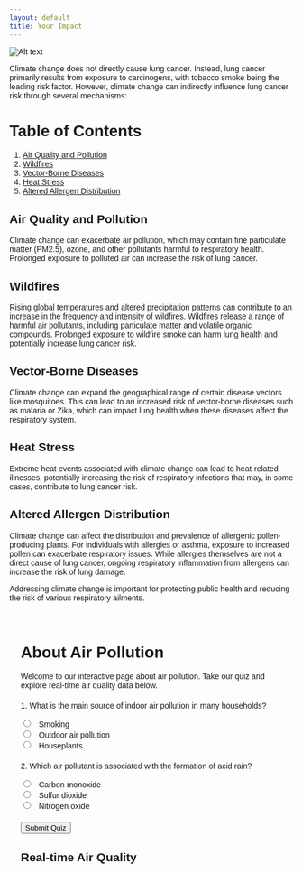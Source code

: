 ```yaml
---
layout: default
title: Your Impact
---
```


![Alt text](<images/Lung Cancer (3).png>)

Climate change does not directly cause lung cancer. Instead, lung cancer primarily results from exposure to carcinogens, with tobacco smoke being the leading risk factor. However, climate change can indirectly influence lung cancer risk through several mechanisms:

# Table of Contents

1. [Air Quality and Pollution](#air-quality-and-pollution)
2. [Wildfires](#wildfires)
3. [Vector-Borne Diseases](#vector-borne-diseases)
4. [Heat Stress](#heat-stress)
5. [Altered Allergen Distribution](#altered-allergen-distribution)



## Air Quality and Pollution

Climate change can exacerbate air pollution, which may contain fine particulate matter (PM2.5), ozone, and other pollutants harmful to respiratory health. Prolonged exposure to polluted air can increase the risk of lung cancer.

## Wildfires

Rising global temperatures and altered precipitation patterns can contribute to an increase in the frequency and intensity of wildfires. Wildfires release a range of harmful air pollutants, including particulate matter and volatile organic compounds. Prolonged exposure to wildfire smoke can harm lung health and potentially increase lung cancer risk.

## Vector-Borne Diseases

Climate change can expand the geographical range of certain disease vectors like mosquitoes. This can lead to an increased risk of vector-borne diseases such as malaria or Zika, which can impact lung health when these diseases affect the respiratory system.

## Heat Stress

Extreme heat events associated with climate change can lead to heat-related illnesses, potentially increasing the risk of respiratory infections that may, in some cases, contribute to lung cancer risk.

## Altered Allergen Distribution

Climate change can affect the distribution and prevalence of allergenic pollen-producing plants. For individuals with allergies or asthma, exposure to increased pollen can exacerbate respiratory issues. While allergies themselves are not a direct cause of lung cancer, ongoing respiratory inflammation from allergens can increase the risk of lung damage.

Addressing climate change is important for protecting public health and reducing the risk of various respiratory ailments.


<html>
<head>
    <title>Air Pollution Interactive</title>
    <script src="https://cdn.jsdelivr.net/npm/chart.js"></script>
    <style>
        /* Add your CSS styles here */
        body {
            font-family: Arial, sans-serif;
        }
        .container {
            max-width: 800px;
            margin: 0 auto;
            padding: 20px;
        }
        .quiz-question {
            margin: 20px 0;
        }
        .quiz-options input {
            margin-right: 10px;
        }
        .quiz-result {
            font-weight: bold;
        }
        #chart-container {
            margin-top: 30px;
        }
    </style>
</head>
<body>
    <div class="container">
        <h1>About Air Pollution</h1>
<p>Welcome to our interactive page about air pollution. Take our quiz and explore real-time air quality data below.</p>

 <div class="quiz-question">
            <p>1. What is the main source of indoor air pollution in many households?</p>
            <div class="quiz-options">
                <input type="radio" name="q1" value="a"> Smoking<br>
                <input type="radio" name="q1" value="b"> Outdoor air pollution<br>
                <input type="radio" name="q1" value="c"> Houseplants<br>
            </div>
            <div class="quiz-result" id="q1-result"></div>
        </div>

 <div class="quiz-question">
            <p>2. Which air pollutant is associated with the formation of acid rain?</p>
            <div class="quiz-options">
                <input type="radio" name="q2" value="a"> Carbon monoxide<br>
                <input type="radio" name="q2" value="b"> Sulfur dioxide<br>
                <input type="radio" name="q2" value="c"> Nitrogen oxide<br>
            </div>
            <div class="quiz-result" id="q2-result"></div>
        </div>

 <button onclick="submitQuiz()">Submit Quiz</button>

 <div id="chart-container">
            <h2>Real-time Air Quality</h2>
            <canvas id="airQualityChart" width="400" height="200"></canvas>
        </div>
    </div>

<script>
        function submitQuiz() {
            // Get the selected answers
            const q1Answer = document.querySelector('input[name="q1"]:checked');
            const q2Answer = document.querySelector('input[name="q2"]:checked');

            // Check answers and display results
            if (q1Answer && q2Answer) {
                if (q1Answer.value === "a") {
                    document.getElementById("q1-result").textContent = "Correct";
                } else {
                    document.getElementById("q1-result").textContent = "Incorrect";
                }

                if (q2Answer.value === "b") {
                    document.getElementById("q2-result").textContent = "Correct";
                } else {
                    document.getElementById("q2-result").textContent = "Incorrect";
                }
            }
        }

        // Create a simple air quality chart
        const ctx = document.getElementById('airQualityChart').getContext('2d');
        const airQualityChart = new Chart(ctx, {
            type: 'bar',
            data: {
                labels: ['PM2.5', 'PM10', 'NO2', 'SO2', 'CO'],
                datasets: [{
                    label: 'Air Quality Index',
                    data: [25, 40, 20, 15, 10],
                    backgroundColor: 'rgba(75, 192, 192, 0.7)',
                    borderColor: 'rgba(75, 192, 192, 1)',
                    borderWidth: 1,
                }]
            },
            options: {
                scales: {
                    y: {
                        beginAtZero: true,
                        max: 100
                    }
                }
            }
        });
    </script>
</body>
</html>

